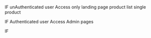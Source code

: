 
IF unAuthenticated user Access only
        landing page
        product list
        single product

IF Authenticated user Access Admin pages

IF
